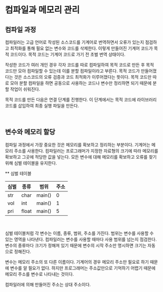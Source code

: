 # 컴파일과 메모리 관리

## 컴파일 과정

컴파일러는 고급 언어로 작성된 소스코드를 기계어로 번역하면서 오류가 있는지 점검하고 최적화를 통해 필요 없는 변수와 코드를 삭제한다. 이렇게 만들어진 기계어 코드가 목적 코드이다. 목적 코드는 기계어 코드로 가기 전 초벌 번역 상태이다.

작성한 코드가 여러 개인 경우 각자 코드를 따로 컴파일하여 목적 코드로 만든 후 목적 코드만 모아 컴파일할 수 있는데 이를 분할 컴파일이라고 부른다. 목적 코드가 만들어졌다는 것은 소스코드의 오류 검증과 코드 최적화가 이루어졌다는 뜻이다. 목적 코드만 따로 모아 분할 컴파일을 하면 공동으로 사용하는 코드나 변수만 정리하면 되기 때문에 분할 작업이 쉬워진다.

목적 코드를 만든 다음은 연결 단계를 진행한다. 이 단계에서는 목적 코드에 라이브러리 코드를 삽입하여 최종 실행 파일을 만든다. 

<br>



## 변수와 메모리 할당

컴파일 과정에서 가장 중요한 것은 메모리를 확보하고 정리하는 부분이다. 기계어는 메모리 주소를 사용한다. 컴파일러는 프로그래머가 지정한 자료형의 크기에 따라 메모리를 확보하고 그곳에 적당한 값을 넣는다. 모든 변수에 대해 메모리를 확보하고 오류를 찾기 위해 심벌 테이블을 유지한다.

** 심벌 테이블

| 심벌 | 종류  | 범위   | 주소 |
| ---- | ----- | ------ | ---- |
| str  | char  | main() | 0    |
| vol  | int   | main() | 1    |
| pri  | float | main() | 5    |

<br>



심벌 테이블처럼 각 변수는 이름, 종류, 범위, 주소를 가진다. 범위는 변수를 사용할 수 있는 영역을 나타낸다. 컴파일러는 변수를 사용할 때마다 사용 범위를 넘는지 점검한다. 변수의 종류마다 크기가 정해져 있기 때문에 변수의 시작 주소만 명시하면 크기는 자동으로 정해진다.

변수는 메모리 주소의 또 다른 이름이다. 기계어의 경우 메모리 주소만 필요로 하기 때문에 변수를 알 필요가 없다. 하지만 프로그래머는 주소값만으로 기억하기 어렵기 때문에 메모리 주소를 변수로 나타내는 것이다. 

컴파일러에 의해 만들어진 주소는 상대 주소이다. 